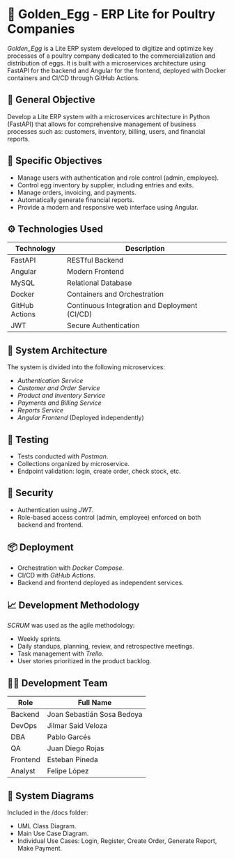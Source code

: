 # 🥚 Golden_Egg - ERP Lite for Poultry Companies

*Golden_Egg* is a Lite ERP system developed to digitize and optimize key processes of a poultry company dedicated to the commercialization and distribution of eggs. It is built with a microservices architecture using FastAPI for the backend and Angular for the frontend, deployed with Docker containers and CI/CD through GitHub Actions.


## 🚀 General Objective

Develop a Lite ERP system with a microservices architecture in Python (FastAPI) that allows for comprehensive management of business processes such as: customers, inventory, billing, users, and financial reports.


## 🎯 Specific Objectives

- Manage users with authentication and role control (admin, employee).
- Control egg inventory by supplier, including entries and exits.
- Manage orders, invoicing, and payments.
- Automatically generate financial reports.
- Provide a modern and responsive web interface using Angular.


## ⚙️ Technologies Used

| Technology       | Description                                |
|------------------|---------------------------------------------|
| FastAPI          | RESTful Backend                            |
| Angular          | Modern Frontend                            |
| MySQL            | Relational Database                        |
| Docker           | Containers and Orchestration               |
| GitHub Actions   | Continuous Integration and Deployment (CI/CD) |
| JWT              | Secure Authentication                     |


## 🧱 System Architecture

The system is divided into the following microservices:

- *Authentication Service*
- *Customer and Order Service*
- *Product and Inventory Service*
- *Payments and Billing Service*
- *Reports Service*
- *Angular Frontend* (Deployed independently)


## 🧪 Testing

- Tests conducted with *Postman*.
- Collections organized by microservice.
- Endpoint validation: login, create order, check stock, etc.


## 🔐 Security

- Authentication using *JWT*.
- Role-based access control (admin, employee) enforced on both backend and frontend.


## 📦 Deployment

- Orchestration with *Docker Compose*.
- CI/CD with *GitHub Actions*.
- Backend and frontend deployed as independent services.


## 📈 Development Methodology

*SCRUM* was used as the agile methodology:

- Weekly sprints.
- Daily standups, planning, review, and retrospective meetings.
- Task management with *Trello*.
- User stories prioritized in the product backlog.


## 🧑‍💻 Development Team

| Role              | Full Name                   |
|------------------|------------------------------|
| Backend           | Joan Sebastián Sosa Bedoya  |
| DevOps            | Jilmar Said Veloza          |
| DBA               | Pablo Garcés                |
| QA                | Juan Diego Rojas            |
| Frontend          | Esteban Pineda              |
| Analyst           | Felipe López                |


## 📂 System Diagrams

Included in the /docs folder:

- UML Class Diagram.
- Main Use Case Diagram.
- Individual Use Cases: Login, Register, Create Order, Generate Report, Make Payment.

